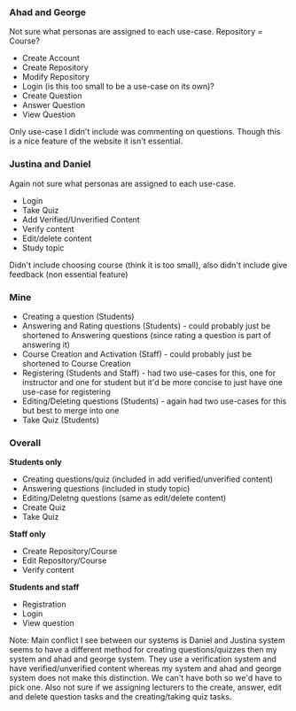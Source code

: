 ### Ahad and George
Not sure what personas are assigned to each use-case.
Repository = Course?


*  Create Account
*  Create Repository
*  Modify Repository
*  Login (is this too small to be a use-case on its own)?
*  Create Question
*  Answer Question
*  View Question

Only use-case I didn't include was commenting on questions. Though this is a nice feature of the website it isn't essential.

### Justina and Daniel
Again not sure what personas are assigned to each use-case.

*  Login
*  Take Quiz
*  Add Verified/Unverified Content
*  Verify content
*  Edit/delete content
*  Study topic

Didn't include choosing course (think it is too small), also didn't include give feedback (non essential feature)

### Mine

*  Creating a question (Students)
*  Answering and Rating questions (Students) - could probably just be shortened to Answering questions (since rating a question is part of answering it)
*  Course Creation and Activation (Staff) - could probably just be shortened to Course Creation
*  Registering (Students and Staff) - had two use-cases for this, one for instructor and one for student but it'd be more concise to just have one use-case for registering
*  Editing/Deleting questions (Students) - again had two use-cases for this but best to merge into one
*  Take Quiz (Students)

### Overall

**Students only**
*  Creating questions/quiz (included in add verified/unverified content)
*  Answering questions (included in study topic)
*  Editing/Deletng questions (same as edit/delete content)
*  Create Quiz
*  Take Quiz

**Staff only**
*  Create Repository/Course
*  Edit Repository/Course
*  Verify content

**Students and staff**
*  Registration
*  Login
*  View question

Note:
Main conflict I see between our systems is Daniel and Justina system seems to have a different method for creating questions/quizzes then my system and ahad and george system. They use a verification system and have verified/unverified content whereas my system and ahad and george system does not make this distinction. We can't have both so we'd have to pick one.
Also not sure if we assigning lecturers to the create, answer, edit and delete question tasks and the creating/taking quiz tasks.


